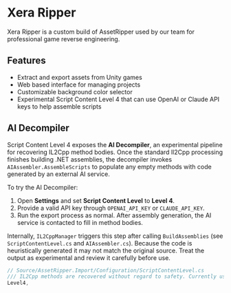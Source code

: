 # Xera Ripper

Xera Ripper is a custom build of AssetRipper used by our team for professional game reverse engineering.

## Features
- Extract and export assets from Unity games
- Web based interface for managing projects
- Customizable background color selector
- Experimental Script Content Level 4 that can use OpenAI or Claude API keys to help assemble scripts

## AI Decompiler

Script Content Level&nbsp;4 exposes the **AI Decompiler**, an experimental
pipeline for recovering IL2Cpp method bodies. Once the standard Il2Cpp
processing finishes building .NET assemblies, the decompiler invokes
`AIAssembler.AssembleScripts` to populate any empty methods with code generated
by an external AI service.


To try the AI Decompiler:

1. Open **Settings** and set **Script Content Level** to **Level&nbsp;4**.
2. Provide a valid API key through `OPENAI_API_KEY` or `CLAUDE_API_KEY`.
3. Run the export process as normal. After assembly generation, the AI service
   is contacted to fill in method bodies.

Internally, `IL2CppManager` triggers this step after calling
`BuildAssemblies` (see `ScriptContentLevel.cs` and `AIAssembler.cs`). Because
the code is heuristically generated it may not match the original source.
Treat the output as experimental and review it carefully before use.

```csharp
// Source/AssetRipper.Import/Configuration/ScriptContentLevel.cs
/// IL2Cpp methods are recovered without regard to safety. Currently uses AI assistance.
Level4,
```
